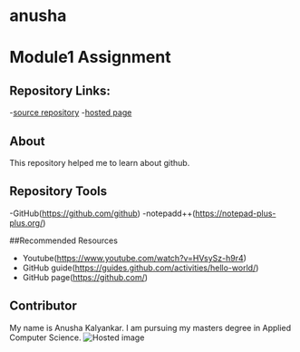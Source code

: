 # anusha
# Module1 Assignment

## Repository Links:

-[source repository](https://github.com/anushakalyankar/anusha"repository:Anusha")
-[hosted page](https://github.com/anushakalyankar/anusha/edit/master/README.md)

## About
This repository helped me to learn about github. 

## Repository Tools

-GitHub(https://github.com/github)
-notepadd++(https://notepad-plus-plus.org/)

##Recommended Resources

- Youtube(https://www.youtube.com/watch?v=HVsySz-h9r4)
- GitHub guide(https://guides.github.com/activities/hello-world/)
- GitHub page(https://github.com/)

## Contributor

My name is Anusha Kalyankar. I am pursuing my masters degree in Applied Computer Science.
![Hosted image](https://upload.wikimedia.org/wikipedia/commons/4/42/Shaqi_jrvej.jpg)
